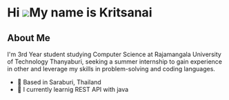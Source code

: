 Hi ![](https://user-images.githubusercontent.com/18350557/176309783-0785949b-9127-417c-8b55-ab5a4333674e.gif)My name is Kritsanai
=================================================================================================================================

About Me
--------

I'm 3rd Year student studying Computer Science at Rajamangala University of Technology Thanyaburi, seeking a summer internship to gain experience in other and leverage my skills in problem-solving and coding languages.

* 👀 Based in Saraburi, Thailand
* 🌱 I currently learnig REST API with java
